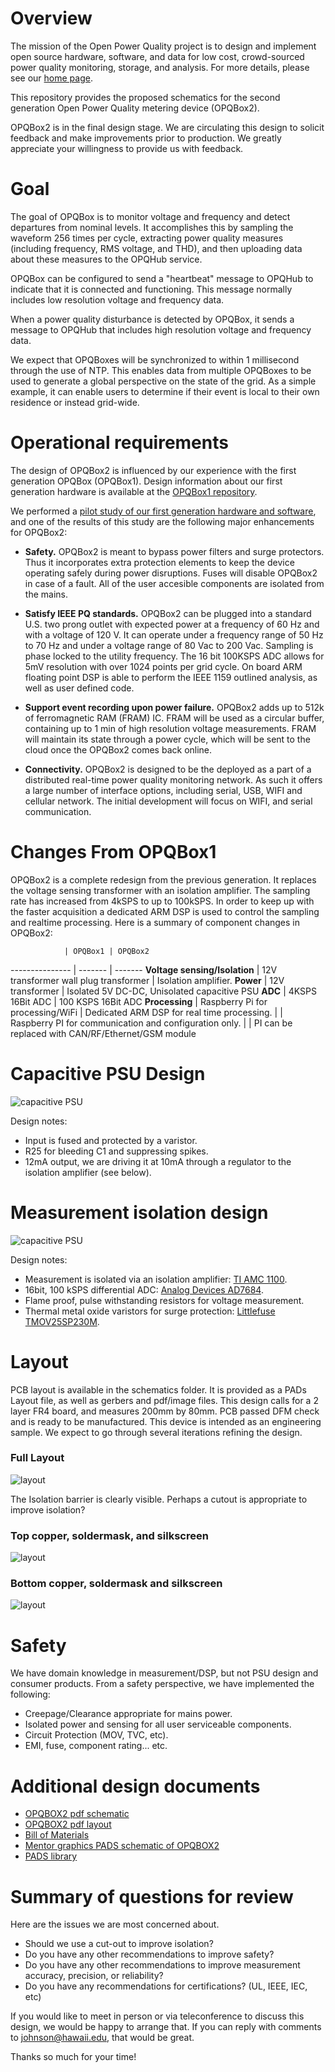 # Overview

The mission of the Open Power Quality project is to design and implement open source hardware, software, and data for low cost, crowd-sourced power quality monitoring, storage, and analysis. For more details, please see our [home page](http://openpowerquality.org).

This repository provides the proposed schematics for the second generation Open Power Quality metering device (OPQBox2). 

OPQBox2 is in the final design stage.  We are circulating this design to solicit feedback and make improvements prior to production. We greatly appreciate your willingness to provide us with feedback.

# Goal

The goal of OPQBox is to monitor voltage and frequency and detect departures from nominal levels.  It accomplishes this by sampling the waveform 256 times per cycle, extracting power quality measures (including frequency, RMS voltage, and THD), and then uploading data about these measures to the OPQHub service. 

OPQBox can be configured to send a "heartbeat" message to OPQHub to indicate that it is connected and functioning. This message normally includes low resolution voltage and frequency data.   

When a power quality disturbance is detected by OPQBox, it sends a message to OPQHub that includes high resolution voltage and frequency data. 

We expect that OPQBoxes will be synchronized to within 1 millisecond through the use of NTP. This enables data from multiple OPQBoxes to be used to generate a global perspective on the state of the grid.  As a simple example, it can enable users to determine if their event is local to their own residence or instead grid-wide. 

# Operational requirements

The design of OPQBox2 is influenced by our experience with the first generation OPQBox (OPQBox1).  Design information about our first generation hardware is available at the [OPQBox1 repository](https://github.com/openpowerquality/opqbox1). 

We performed a [pilot study of our first generation hardware and software](http://openpowerquality.org/technology/g1-pilot-study.html), and one of the results of this study are the following major enhancements for OPQBox2:

 * **Safety.**  OPQBox2 is meant to bypass power filters and surge protectors. Thus it incorporates extra protection elements to keep the device operating safely during power disruptions. Fuses will disable OPQBox2 in case of a fault. All of the user accesible components are isolated from the mains.

 * **Satisfy IEEE PQ standards.**  OPQBox2 can be plugged into a standard U.S. two prong outlet with expected power at a frequency of 60 Hz and with a voltage of 120 V. It can operate under a frequency range of 50 Hz to 70 Hz and under a voltage range of 80 Vac to 200 Vac. Sampling is phase locked to the utility frequency. The 16 bit 100KSPS ADC allows for 5mV resolution with over 1024 points per grid cycle. On board ARM floating point DSP is able to perform the IEEE 1159 outlined analysis, as well as user defined code.

 * **Support event recording upon power failure.** OPQBox2 adds up to 512k of ferromagnetic RAM (FRAM) IC.  FRAM will be used as a circular buffer, containing up to 1 min of high resolution voltage measurements. FRAM will maintain its state through a power cycle, which will be sent to the cloud once the OPQBox2 comes back online.

* **Connectivity.** OPQBox2 is designed to be the deployed as a part of a distributed real-time power quality monitoring network. As such it offers a large number of interface options, including serial, USB, WIFI and cellular network. The initial development will focus on WIFI, and serial communication.
  
# Changes From OPQBox1

OPQBox2 is a complete redesign from the previous generation. It replaces the voltage sensing transformer with an isolation amplifier. The sampling rate has increased from 4kSPS to up to 100kSPS. In order to keep up with the faster acquisition a dedicated ARM DSP is used to control the sampling and realtime processing. Here is a summary of component changes in OPQBox2:

 
                | OPQBox1 | OPQBox2
--------------- | ------- | -------
**Voltage sensing/Isolation** | 12V transformer wall plug transformer | Isolation amplifier.
**Power**       | 12V transformer | Isolated 5V DC-DC,  Unisolated capacitive PSU
**ADC**         | 4KSPS 16Bit ADC | 100 KSPS 16Bit ADC
**Processing**  | Raspberry Pi for processing/WiFi | Dedicated ARM DSP for real time processing.
                |         | Raspberry PI for communication and configuration only.
                |         | PI can be replaced with CAN/RF/Ethernet/GSM module


# Capacitive PSU Design

![capacitive PSU](https://raw.githubusercontent.com/openpowerquality/opqbox2/master/images/capacitive-psu.png)

Design notes:

  * Input is fused and protected by a varistor. 
  * R25 for bleeding C1 and suppressing spikes.
  * 12mA output, we are driving it at 10mA through a regulator to the isolation amplifier (see below).

# Measurement isolation design

![capacitive PSU](https://raw.githubusercontent.com/openpowerquality/opqbox2/master/images/measurement-isolation.png)

Design notes:

  * Measurement is isolated via an isolation amplifier: [TI AMC 1100](http://www.ti.com/product/amc1100).
  * 16bit, 100 kSPS differential ADC: [Analog Devices AD7684](http://www.analog.com/en/analog-to-digital-converters/ad-converters/ad7684/products/product.html).
  * Flame proof, pulse withstanding resistors for voltage measurement.
  * Thermal metal oxide varistors for surge protection: [Littlefuse TMOV25SP230M](http://www.littelfuse.com/products/varistors/thermally-protected/tmov25s/tmov25sp230m.aspx).

# Layout

PCB layout is available in the schematics folder. It is provided as a PADs Layout file, as well as gerbers and pdf/image files. This design calls for a 2 layer FR4 board, and measures 200mm by 80mm.  PCB passed DFM check and is ready to be manufactured. This device is intended as an engineering sample. We expect to go through several iterations refining the design. 

### Full Layout


![layout](https://raw.githubusercontent.com/openpowerquality/opqbox2/master/images/layout.png)

The Isolation barrier is clearly visible. Perhaps a cutout is appropriate to improve isolation?

### Top copper, soldermask, and silkscreen


![layout](https://raw.githubusercontent.com/openpowerquality/opqbox2/master/images/layout-top.png)

### Bottom copper, soldermask and silkscreen

![layout](https://raw.githubusercontent.com/openpowerquality/opqbox2/master/images/layout-bottom.png)

# Safety

We have domain knowledge in measurement/DSP, but not PSU design and consumer products. From a safety perspective, we have implemented the following:

  * Creepage/Clearance appropriate for mains power.
  * Isolated power and sensing for all user serviceable components.
  * Circuit Protection (MOV, TVC, etc).
  * EMI, fuse, component rating... etc.

# Additional design documents

 
  * [OPQBOX2 pdf schematic](https://github.com/openpowerquality/opqbox2/blob/master/Schematics/opqbox2_schematic.pdf?raw=true)
  * [OPQBOX2 pdf layout](https://github.com/openpowerquality/opqbox2/blob/master/Schematics/opqbox2_layout.pdf?raw=true)
  * [Bill of Materials](https://raw.githubusercontent.com/openpowerquality/opqbox2/master/Schematics/BOM.txt)
  * [Mentor graphics PADS schematic of OPQBOX2](https://github.com/openpowerquality/opqbox2/blob/master/Schematics/opqbox2.sch?raw=true)
  * [PADS library](https://github.com/openpowerquality/opqbox2/tree/master/Schematics/Library)
  


# Summary of questions for review

Here are the issues we are most concerned about.

  * Should we use a cut-out to improve isolation? 
  * Do you have any other recommendations to improve safety?
  * Do you have any other recommendations to improve measurement accuracy, precision, or reliability?
  * Do you have any recommendations for certifications? (UL, IEEE, IEC, etc)
  
If you would like to meet in person or via teleconference to discuss this design, we would be happy to arrange that. If you can reply with comments to johnson@hawaii.edu, that would be great. 

Thanks so much for your time!  
